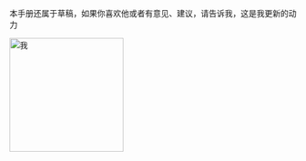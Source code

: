 本手册还属于草稿，如果你喜欢他或者有意见、建议，请告诉我，这是我更新的动力

<img :src="$withBase('/images/卡颂微信.jpeg')" width="200" alt="我"/>
